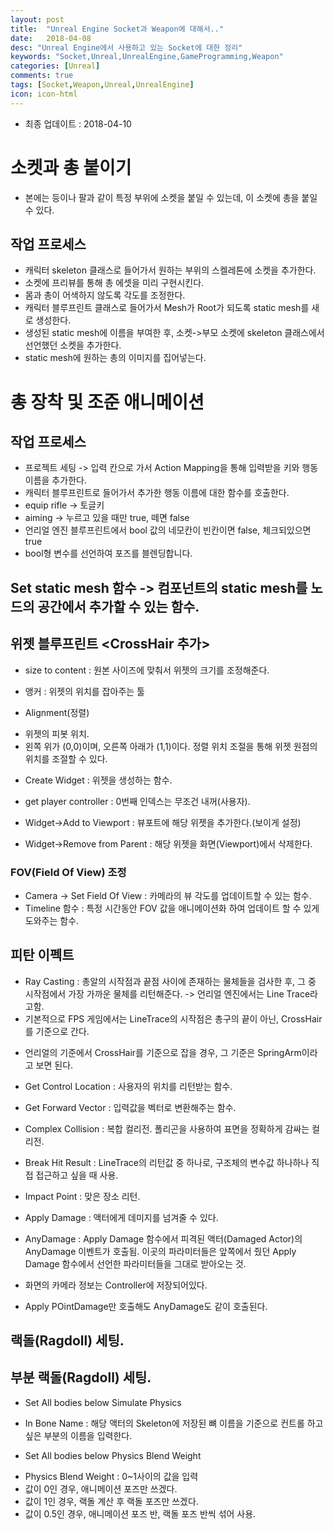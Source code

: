 ```yaml
---
layout: post
title:  "Unreal Engine Socket과 Weapon에 대해서.."
date:   2018-04-08
desc: "Unreal Engine에서 사용하고 있는 Socket에 대한 정리"
keywords: "Socket,Unreal,UnrealEngine,GameProgramming,Weapon"
categories: [Unreal]
comments: true
tags: [Socket,Weapon,Unreal,UnrealEngine]
icon: icon-html
---
```


* 최종 업데이트 : 2018-04-10

# 소켓과 총 붙이기
 - 본에는 등이나 팔과 같이 특정 부위에 소켓을 붙일 수 있는데, 이 소켓에 총을 붙일 수 있다.

## 작업 프로세스
 - 캐릭터 skeleton 클래스로 들어가서 원하는 부위의 스켈레톤에 소켓을 추가한다.
 - 소켓에 프리뷰를 통해 총 에셋을 미리 구현시킨다.
 - 몸과 총이 어색하지 않도록 각도를 조정한다.
 - 캐릭터 블루프린트 클래스로 들어가서 Mesh가 Root가 되도록 static mesh를 새로 생성한다.
 - 생성된 static mesh에 이름을 부여한 후, 소켓->부모 소켓에 skeleton 클래스에서 선언했던 소켓을 추가한다.
 - static mesh에 원하는 총의 이미지를 집어넣는다.


# 총 장착 및 조준 애니메이션

## 작업 프로세스
 - 프로젝트 세팅 -> 입력 칸으로 가서 Action Mapping을 통해 입력받을 키와 행동 이름을 추가한다.
 - 캐릭터 블루프린트로 들어가서 추가한 행동 이름에 대한 함수를 호출한다.
 - equip rifle -> 토글키
 - aiming -> 누르고 있을 때만 true, 떼면 false
 - 언리얼 엔진 블루프린트에서 bool 값의 네모칸이 빈칸이면 false, 체크되있으면 true
 - bool형 변수를 선언하여 포즈를 블렌딩합니다.
## Set static mesh 함수 -> 컴포넌트의 static mesh를 노드의 공간에서 추가할 수 있는 함수.


## 위젯 블루프린트 <CrossHair 추가>
* size to content : 원본 사이즈에 맞춰서 위젯의 크기를 조정해준다.

* 앵커 : 위젯의 위치를 잡아주는 툴

* Alignment(정렬)
 - 위젯의 피봇 위치.
 - 왼쪽 위가 (0,0)이며, 오른쪽 아래가 (1,1)이다. 정렬 위치 조절을 통해 위젯 원점의 위치를 조절할 수 있다.

* Create Widget : 위젯을 생성하는 함수.

* get player controller : 0번째 인덱스는 무조건 내꺼(사용자).

* Widget->Add to Viewport : 뷰포트에 해당 위젯을 추가한다.(보이게 설정)
* Widget->Remove from Parent : 해당 위젯을 화면(Viewport)에서 삭제한다.

### FOV(Field Of View) 조정
* Camera -> Set Field Of View : 카메라의 뷰 각도를 업데이트할 수 있는 함수.
* Timeline 함수 : 특정 시간동안 FOV 값을 애니메이션화 하여 업데이트 할 수 있게 도와주는 함수.

## 피탄 이펙트
* Ray Casting : 총알의 시작점과 끝점 사이에 존재하는 물체들을 검사한 후, 그 중 시작점에서 가장 가까운 물체를 리턴해준다.
 -> 언리얼 엔진에서는 Line Trace라고함.
* 기본적으로 FPS 게임에서는 LineTrace의 시작점은 총구의 끝이 아닌, CrossHair를 기준으로 간다.
 - 언리얼의 기준에서 CrossHair를 기준으로 잡을 경우, 그 기준은 SpringArm이라고 보면 된다.

* Get Control Location : 사용자의 위치를 리턴받는 함수.
* Get Forward Vector : 입력값을 벡터로 변환해주는 함수.

* Complex Collision : 복합 컬리전. 폴리곤을 사용하여 표면을 정확하게 감싸는 컬리전.
* Break Hit Result : LineTrace의 리턴값 중 하나로, 구조체의 변수값 하나하나 직접 접근하고 싶을 때 사용.
* Impact Point : 맞은 장소 리턴.

* Apply Damage : 액터에게 데미지를 넘겨줄 수 있다.
* AnyDamage : Apply Damage 함수에서 피격된 액터(Damaged Actor)의 AnyDamage 이벤트가 호출됨.
이곳의 파라미터들은 앞쪽에서 줬던 Apply Damage 함수에서 선언한 파라미터들을 그대로 받아오는 것.

* 화면의 카메라 정보는 Controller에 저장되어있다.

* Apply POintDamage만 호출해도 AnyDamage도 같이 호출된다.


## 랙돌(Ragdoll) 세팅.

## 부분 랙돌(Ragdoll) 세팅.
* Set All bodies below Simulate Physics
 - In Bone Name : 해당 액터의 Skeleton에 저장된 뼈 이름을 기준으로 컨트롤 하고 싶은 부분의 이름을 입력한다.
* Set All bodies below Physics Blend Weight
 - Physics Blend Weight : 0~1사이의 값을 입력
 - 값이 0인 경우, 애니메이션 포즈만 쓰겠다.
 - 값이 1인 경우, 랙돌 계산 후 랙돌 포즈만 쓰겠다.
 - 값이 0.5인 경우, 애니메이션 포즈 반, 랙돌 포즈 반씩 섞어 사용.
